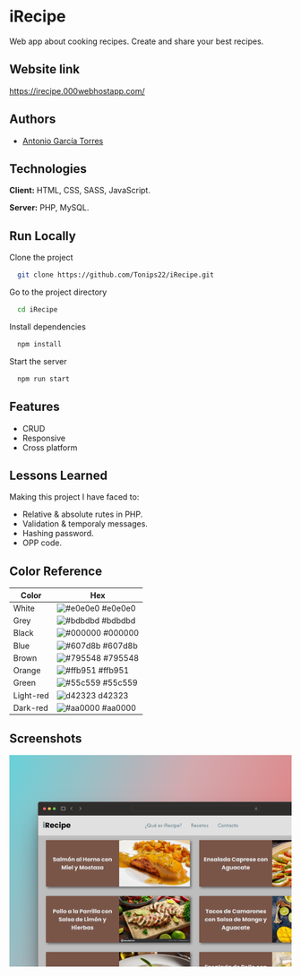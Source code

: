 
# iRecipe

Web app about cooking recipes. Create and share your best recipes. 


## Website link
https://irecipe.000webhostapp.com/
## Authors

- [Antonio García Torres](https://www.github.com/Tonips22)


## Technologies

**Client:** HTML, CSS, SASS, JavaScript.

**Server:** PHP, MySQL.


## Run Locally

Clone the project

```bash
  git clone https://github.com/Tonips22/iRecipe.git
```

Go to the project directory

```bash
  cd iRecipe
```

Install dependencies

```bash
  npm install
```

Start the server

```bash
  npm run start
```


## Features

- CRUD
- Responsive
- Cross platform


## Lessons Learned

Making this project I have faced to:
- Relative & absolute rutes in PHP.
- Validation & temporaly messages.
- Hashing password.
- OPP code.


## Color Reference

| Color             | Hex                                                                |
| ----------------- | ------------------------------------------------------------------ |
| White | ![#e0e0e0](https://via.placeholder.com/10/e0e0e0?text=+) #e0e0e0 |
| Grey | ![#bdbdbd](https://via.placeholder.com/10/bdbdbd?text=+) #bdbdbd |
| Black | ![#000000](https://via.placeholder.com/10/000000?text=+) #000000 |
| Blue | ![#607d8b](https://via.placeholder.com/10/607d8b?text=+) #607d8b |
| Brown | ![#795548](https://via.placeholder.com/10/795548?text=+) #795548 |
| Orange | ![#ffb951](https://via.placeholder.com/10/ffb951?text=+) #ffb951 |
| Green | ![#55c559](https://via.placeholder.com/10/55c559?text=+) #55c559 |
| Light-red | ![d42323](https://via.placeholder.com/10/d42323?text=+) d42323 |
| Dark-red | ![#aa0000](https://via.placeholder.com/10/aa0000?text=+) #aa0000 |


## Screenshots

![iRecipe-Screenshot](/assets/img/mockup-irecipe.png)

